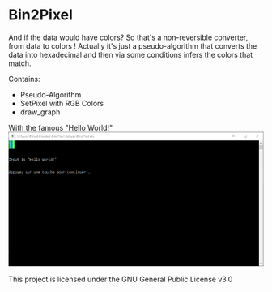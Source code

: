 # Bin2Pixel
And if the data would have colors?
So that's a non-reversible converter, from data to colors !
Actually it's just a pseudo-algorithm that converts the data into hexadecimal and then via some conditions infers the colors that match.

Contains:
- Pseudo-Algorithm
- SetPixel with RGB Colors
- draw_graph

With the famous "Hello World!"
![ScreenShot](https://raw.githubusercontent.com/Neosama/Bin2Pixel/master/screen.PNG)

This project is licensed under the GNU General Public License v3.0
